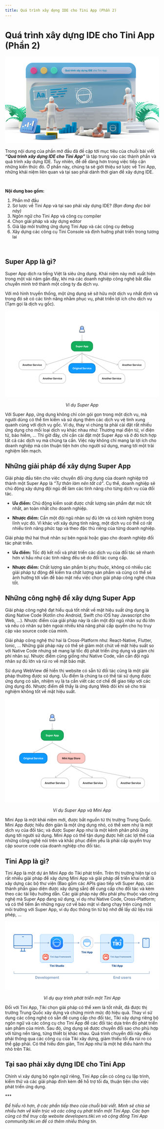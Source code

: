 ```yaml
---
title: Quá trình xây dựng IDE cho Tini App (Phần 2)
---
```


# Quá trình xây dựng IDE cho Tini App (Phần 2)

![Tini App Studio](https://raw.githubusercontent.com/tikivn/tiki-miniapp-docs/master/static/img/studio-development.jpg)

Trong nội dung của phần mở đầu đã đề cập tới mục tiêu của chuỗi bài viết ***“Quá trình xây dựng IDE cho Tini App”*** là tập trung vào các thành phần và quá trình xây dựng IDE. Tuy nhiên, để dễ dàng hơn trong việc tiếp cận những kiến thức đó. Ở phần này, chúng ta sẽ giới thiệu sơ lược về Tini App, những khái niệm liên quan và tại sao phải dành thời gian để xây dựng IDE.

<br/>

**Nội dung bao gồm:**

1. Phần mở đầu
2. Sơ lược về Tini App và tại sao phải xây dựng IDE? *(Bạn đang đọc bài này)*
3. Ngôn ngữ cho Tini App và công cụ compiler
4. Chọn giải pháp và xây dựng editor
5. Giả lập môi trường ứng dụng Tini App và các cộng cụ debug
6. Xây dựng các công cụ Tini Console và định hướng phát triển trong tương lai

<br/>

## Super App là gì?

Super App dịch ra tiếng Việt là siêu ứng dụng. Khái niệm này mới xuất hiện trong một vài năm gần đây, khi mà các doanh nghiệp công nghệ bắt đầu chuyển mình trở thành một công ty đa dịch vụ.

Với mô hình truyền thống, một ứng dụng sẽ sở hữu một dịch vụ nhất định và trong đó sẽ có các tính năng nhằm phục vụ, phát triển lợi ích cho dịch vụ (Tạm gọi là dịch vụ gốc).

![Tini App Studio](https://raw.githubusercontent.com/tikivn/tiki-miniapp-docs/master/static/img/super-app.jpg)
<p align=center><i>Ví dụ Super App</i></p>

Với Super App, ứng dụng không chỉ còn gói gọn trong một dịch vụ, mà người dùng có thể tìm kiếm và sử dụng thêm các dịch vụ vệ tinh xung quanh cùng với dịch vụ gốc. Ví dụ, thay vì chúng ta phải cài đặt rất nhiều ứng dụng cho mỗi loại dịch vụ khác nhau như: Thương mại điện tử, ví điện tử, bảo hiểm, … Thì giờ đây, chỉ cần cài đặt một Super App và ở đó tích hợp tất cả các dịch vụ mà chúng ta cần. Việc này không chỉ mang lại lợi ích cho doanh nghiệp mà còn thuận tiện hơn cho người sử dụng, mang tới một trải nghiệm liền mạch.

## Những giải pháp để xây dựng Super App

Giải pháp đầu tiên cho việc chuyển đổi ứng dụng của doanh nghiệp trở thành một Super App là *“Tự thân làm nên tất cả”*. Cụ thể, doanh nghiệp sẽ chủ động xây dựng đội ngũ để làm các tính năng cho từng dịch vụ của đối tác.

- **Ưu điểm:** Chủ động kiểm soát được chất lượng sản phẩm đạt mức tốt nhất, an toàn nhất cho doanh nghiệp.

- **Nhược điểm:** Cần một đội ngũ nhân sự đủ lớn và có kinh nghiệm trong lĩnh vực đó. Vì khác với xây dựng tính năng, một dịch vụ có thể có rất nhiều tính năng phức tạp và theo đặc thù riêng của từng doanh nghiệp.

Giải pháp thứ hai thuê nhân sự bên ngoài hoặc giao cho doanh nghiệp đối tác phát triển.

- **Ưu điểm:** Tốc độ kết nối và phát triển các dịch vụ của đối tác sẽ nhanh hơn vì hầu như các tính năng đều sẽ do đối tác cung cấp.

- **Nhược điểm:** Chất lượng sản phẩm bị phụ thuộc, không có nhiều các giải pháp tự động để kiểm tra chất lượng sản phẩm và cũng có thể sẽ ảnh hưởng tới vấn đề bảo mật nếu việc chọn giải pháp công nghệ chưa tốt.

## Những công nghệ để xây dựng Super App

Giải pháp công nghệ đạt hiểu quả tốt nhất về mặt hiệu suất ứng dụng là dùng Native Code (Kotlin cho Android, Swift cho iOS hay Javascript cho Web, …). Nhược điểm của giải pháp này là cần một đội ngũ nhân sự đủ lớn và nếu có nhân sự bên ngoài nhiều khả năng phải cấp quyền cho họ truy cập vào source code của mình.

Giải pháp công nghệ thứ hai là Cross-Platform như: React-Native, Flutter, Ionic, … Những giải pháp này có thể sẽ giảm một chút về mặt hiệu suất so với Native Code nhưng sẽ mang lại tốc độ phát triển ứng dụng và giảm chi phí nhân sự. Nhược điểm cũng giống như Native Code, vẫn cần đội ngũ nhân sự đủ lớn và rủi ro về mặt bảo mật.

Sử dụng WebView để hiển thị website có sẵn từ đối tác cũng là một giải pháp thường được sử dụng. Ưu điểm là chúng ta có thể tái sử dụng được ứng dụng có sẵn, nhiệm vụ là ta cần viết các cơ chế để giao tiếp với các ứng dụng đó. Nhược điểm dễ thấy là ứng dụng Web đôi khi sẽ cho trải nghiệm không tốt về mặt hiệu suất.

![Tini App Studio](https://raw.githubusercontent.com/tikivn/tiki-miniapp-docs/master/static/img/mini-app.jpg)
<p align=center><i>Ví dụ Super App và Mini App</i></p>

Mini App là một khái niệm mới, được bắt nguồn từ thị trường Trung Quốc. Mini App được hiểu đơn giản là một ứng dụng nhỏ, có thể xem như là một dịch vụ của đối tác; và được Super App như là một kênh phân phối ứng dụng tới người sử dụng. Mini App có thể tận dụng được hết các lợi thế của những công nghệ nói trên và khắc phục điểm yếu là phải cấp quyền truy cập source code của doanh nghiệp cho đối tác.

## Tini App là gì?

Tini App là một dự án Mini App do Tiki phát triển. Trên thị trường hiện tại có rất nhiều giải pháp để xây dựng Mini App và giải pháp dễ triển khai nhất là xây dựng các bộ thư viện (Bao gồm các APIs giao tiếp với Super App, các thành phần giao diện được xây dựng sẵn) để cung cấp cho đối tác và kèm theo các tài liệu hướng dẫn. Các giải pháp này đều phải phụ thuộc vào công nghệ mà Super App đang sử dụng, ví dụ như Native Code, Cross-Platform; và có thể tiềm ẩn những nguy cơ về bảo mật vì đang chạy trên cùng một môi trường với Super App, ví dụ đọc thông tin từ bộ nhớ để lấy dữ liệu trái phép, …

![Tini App Studio](https://raw.githubusercontent.com/tikivn/tiki-miniapp-docs/master/static/img/tini-app.png)
<p align=center><i>Ví dụ quy trình phát triển một Tini App</i></p>

Đối với Tini App, Tiki chọn giải pháp có thể xem là tốt nhất, đã được thị trường Trung Quốc xây dựng và chứng minh mức độ hiệu quả. Thay vì sử dụng các công nghệ có sẵn để cung cấp cho đối tác, Tiki xây dựng riêng bộ ngôn ngữ và các công cụ cho Tini App để các đối tác dựa trên đó phát triển sản phẩm của mình. Sau đó, ứng dụng sẽ được chuyển đổi sao cho phù hợp với từng nền tảng, từng thiết bị khác nhau. Quá trình chuyển đối này đều phải thông qua các công cụ của Tiki xây dựng, giảm thiểu tối đa rủi ro có thể gặp phải. Có thể hiểu đơn giản, Tini App như là một hệ điều hành thu nhỏ trên Tiki.

## Tại sao phải xây dựng IDE cho Tini App

Chính vì xây dựng bộ ngôn ngữ riêng, Tini App cần có công cụ lập trình, kiểm thử và các giải pháp đính kèm để hỗ trợ tối đa, thuận tiện cho việc phát triển ứng dụng.

\***

*Để hiểu rõ hơn, ở các phần tiếp theo của chuỗi bài viết. Mình sẽ chia sẻ nhiều hơn về kiến trúc và các công cụ phát triển một Tini App. Các bạn cũng có thể truy cấp website developers.tiki.vn và cộng đồng Tini App community.tiki.vn để có thêm nhiều thông tin.*
